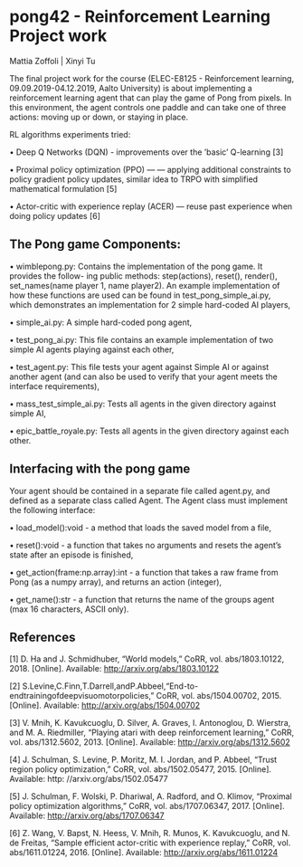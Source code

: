# pong42 - Reinforcement Learning Project work

Mattia Zoffoli | Xinyi Tu

The final project work for the course (ELEC-E8125 - Reinforcement learning, 09.09.2019-04.12.2019, Aalto University) is about implementing a reinforcement learning agent that can play the game of Pong from pixels. In this environment, the agent controls one paddle and can take one of three actions: moving up or down, or staying in place.


RL algorithms experiments tried: 

• Deep Q Networks (DQN) - improvements over the ’basic’ Q-learning [3]

• Proximal policy optimization (PPO) — — applying additional constraints to policy gradient policy updates, similar idea to TRPO with simplified mathematical formulation [5]

• Actor-critic with experience replay (ACER) — reuse past experience when doing policy updates [6]


## The Pong game Components:

• wimblepong.py: Contains the implementation of the pong game. It provides the follow- ing public methods: step(actions), reset(), render(), set_names(name player 1, name player2). An example implementation of how these functions are used can be found in test_pong_simple_ai.py, which demonstrates an implementation for 2 simple hard-coded AI players,

• simple_ai.py: A simple hard-coded pong agent,

• test_pong_ai.py: This file contains an example implementation of two simple AI agents playing against each other,

• test_agent.py: This file tests your agent against Simple AI or against another agent (and can also be used to verify that your agent meets the interface requirements),

• mass_test_simple_ai.py: Tests all agents in the given directory against simple AI,

• epic_battle_royale.py: Tests all agents in the given directory against each other.


## Interfacing with the pong game

Your agent should be contained in a separate file called agent.py, and defined as a separate class called Agent. The Agent class must implement the following interface:

• load_model():void - a method that loads the saved model from a file,

• reset():void - a function that takes no arguments and resets the agent’s state after an episode is finished,

• get_action(frame:np.array):int - a function that takes a raw frame from Pong (as a numpy array), and returns an action (integer),

• get_name():str - a function that returns the name of the groups agent (max 16 characters, ASCII only).



## References
[1] D. Ha and J. Schmidhuber, “World models,” CoRR, vol. abs/1803.10122, 2018. [Online]. Available: http://arxiv.org/abs/1803.10122

[2] S.Levine,C.Finn,T.Darrell,andP.Abbeel,“End-to-endtrainingofdeepvisuomotorpolicies,” CoRR, vol. abs/1504.00702, 2015. [Online]. Available: http://arxiv.org/abs/1504.00702

[3] V. Mnih, K. Kavukcuoglu, D. Silver, A. Graves, I. Antonoglou, D. Wierstra, and M. A. Riedmiller, “Playing atari with deep reinforcement learning,” CoRR, vol. abs/1312.5602, 2013. [Online]. Available: http://arxiv.org/abs/1312.5602

[4] J. Schulman, S. Levine, P. Moritz, M. I. Jordan, and P. Abbeel, “Trust region policy optimization,” CoRR, vol. abs/1502.05477, 2015. [Online]. Available: http: //arxiv.org/abs/1502.05477

[5] J. Schulman, F. Wolski, P. Dhariwal, A. Radford, and O. Klimov, “Proximal policy optimization algorithms,” CoRR, vol. abs/1707.06347, 2017. [Online]. Available: http://arxiv.org/abs/1707.06347

[6] Z. Wang, V. Bapst, N. Heess, V. Mnih, R. Munos, K. Kavukcuoglu, and N. de Freitas, “Sample efficient actor-critic with experience replay,” CoRR, vol. abs/1611.01224, 2016.
[Online]. Available: http://arxiv.org/abs/1611.01224
